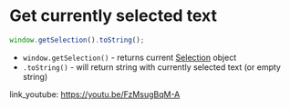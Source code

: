 # Get currently selected text

```javascript
window.getSelection().toString();
```

- `window.getSelection()` - returns current [Selection](https://developer.mozilla.org/ru/docs/Web/API/Selection) object
- `.toString()` - will return string with currently selected text (or empty string)


link_youtube: https://youtu.be/FzMsugBqM-A
